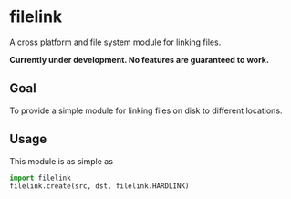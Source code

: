 # filelink
A cross platform and file system module for linking files.

**Currently under development. No features are guaranteed to work.**

## Goal

To provide a simple module for linking files on disk to different locations.

## Usage

This module is as simple as

```python
import filelink
filelink.create(src, dst, filelink.HARDLINK)
```
